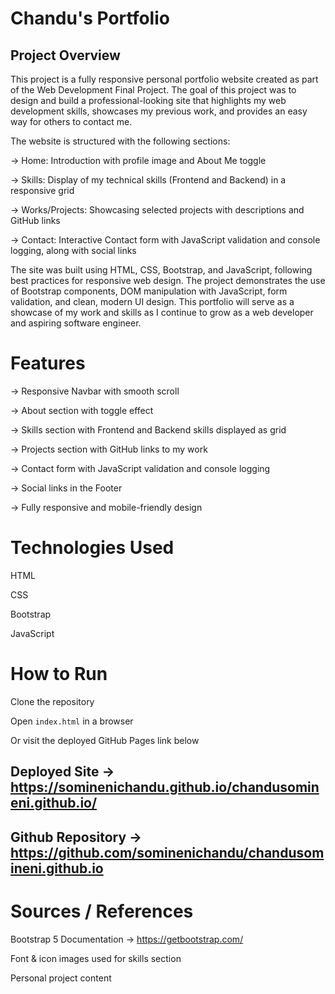 # Chandu's Portfolio

## Project Overview

This project is a fully responsive personal portfolio website created as part of the Web Development Final Project. The goal of this project was to design and build a professional-looking site that highlights my web development skills, showcases my previous work, and provides an easy way for others to contact me.

The website is structured with the following sections:

→ Home: Introduction with profile image and About Me toggle

→ Skills: Display of my technical skills (Frontend and Backend) in a responsive grid

→ Works/Projects: Showcasing selected projects with descriptions and GitHub links

→ Contact: Interactive Contact form with JavaScript validation and console logging, along with social links

The site was built using HTML, CSS, Bootstrap, and JavaScript, following best practices for responsive web design. The project demonstrates the use of Bootstrap components, DOM manipulation with JavaScript, form validation, and clean, modern UI design. This portfolio will serve as a showcase of my work and skills as I continue to grow as a web developer and aspiring software engineer.

# Features

→ Responsive Navbar with smooth scroll

→ About section with toggle effect

→ Skills section with Frontend and Backend skills displayed as grid

→ Projects section with GitHub links to my work

→ Contact form with JavaScript validation and console logging

→ Social links in the Footer

→ Fully responsive and mobile-friendly design

# Technologies Used

HTML

CSS

Bootstrap

JavaScript

# How to Run

Clone the repository

Open `index.html` in a browser

Or visit the deployed GitHub Pages link below

## Deployed Site → https://sominenichandu.github.io/chandusomineni.github.io/

## Github Repository → https://github.com/sominenichandu/chandusomineni.github.io

# Sources / References

Bootstrap 5 Documentation → https://getbootstrap.com/

Font & icon images used for skills section

Personal project content
